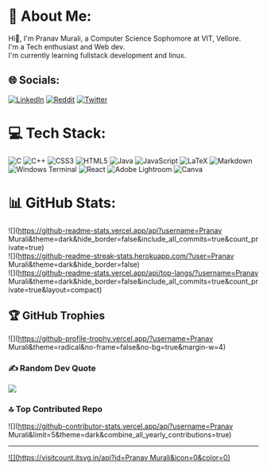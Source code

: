 # 💫 About Me:
Hi👋, I'm Pranav Murali, a Computer Science Sophomore at VIT, Vellore.<br>I'm a Tech enthusiast and Web dev.<br>I'm currently learning fullstack development and linux.


## 🌐 Socials:
[![LinkedIn](https://img.shields.io/badge/LinkedIn-%230077B5.svg?logo=linkedin&logoColor=white)](https://www.linkedin.com/in/pranav-murali-bb9b25266/) [![Reddit](https://img.shields.io/badge/Reddit-%23FF4500.svg?logo=Reddit&logoColor=white)](https://reddit.com/user/Marvellous_2004) [![Twitter](https://img.shields.io/badge/Twitter-%231DA1F2.svg?logo=Twitter&logoColor=white)](https://twitter.com/Pranav_Murali_) 

# 💻 Tech Stack:
![C](https://img.shields.io/badge/c-%2300599C.svg?style=for-the-badge&logo=c&logoColor=white) ![C++](https://img.shields.io/badge/c++-%2300599C.svg?style=for-the-badge&logo=c%2B%2B&logoColor=white) ![CSS3](https://img.shields.io/badge/css3-%231572B6.svg?style=for-the-badge&logo=css3&logoColor=white) ![HTML5](https://img.shields.io/badge/html5-%23E34F26.svg?style=for-the-badge&logo=html5&logoColor=white) ![Java](https://img.shields.io/badge/java-%23ED8B00.svg?style=for-the-badge&logo=openjdk&logoColor=white) ![JavaScript](https://img.shields.io/badge/javascript-%23323330.svg?style=for-the-badge&logo=javascript&logoColor=%23F7DF1E) ![LaTeX](https://img.shields.io/badge/latex-%23008080.svg?style=for-the-badge&logo=latex&logoColor=white) ![Markdown](https://img.shields.io/badge/markdown-%23000000.svg?style=for-the-badge&logo=markdown&logoColor=white) ![Windows Terminal](https://img.shields.io/badge/Windows%20Terminal-%234D4D4D.svg?style=for-the-badge&logo=windows-terminal&logoColor=white) ![React](https://img.shields.io/badge/react-%2320232a.svg?style=for-the-badge&logo=react&logoColor=%2361DAFB) ![Adobe Lightroom](https://img.shields.io/badge/Adobe%20Lightroom-31A8FF.svg?style=for-the-badge&logo=Adobe%20Lightroom&logoColor=white) ![Canva](https://img.shields.io/badge/Canva-%2300C4CC.svg?style=for-the-badge&logo=Canva&logoColor=white)
# 📊 GitHub Stats:
![](https://github-readme-stats.vercel.app/api?username=Pranav Murali&theme=dark&hide_border=false&include_all_commits=true&count_private=true)<br/>
![](https://github-readme-streak-stats.herokuapp.com/?user=Pranav Murali&theme=dark&hide_border=false)<br/>
![](https://github-readme-stats.vercel.app/api/top-langs/?username=Pranav Murali&theme=dark&hide_border=false&include_all_commits=true&count_private=true&layout=compact)

## 🏆 GitHub Trophies
![](https://github-profile-trophy.vercel.app/?username=Pranav Murali&theme=radical&no-frame=false&no-bg=true&margin-w=4)

### ✍️ Random Dev Quote
![](https://quotes-github-readme.vercel.app/api?type=horizontal&theme=radical)

### 🔝 Top Contributed Repo
![](https://github-contributor-stats.vercel.app/api?username=Pranav Murali&limit=5&theme=dark&combine_all_yearly_contributions=true)

---
[![](https://visitcount.itsvg.in/api?id=Pranav Murali&icon=0&color=0)](https://visitcount.itsvg.in)

<!-- Proudly created with GPRM ( https://gprm.itsvg.in ) -->
